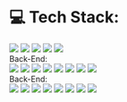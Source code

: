 # 💻 Tech Stack:

<div class="row">
  <div class="column">
    <img src="https://img.shields.io/badge/laravel-%23FF2D20.svg?style=flat&logo=laravel&logoColor=white" />
    <img src="https://img.shields.io/badge/mysql-4479A1.svg?style=flat&logo=mysql&logoColor=white" />
    <img src="https://img.shields.io/badge/apache-%23D42029.svg?style=flat&logo=apache&logoColor=white" />
    <img src="https://img.shields.io/badge/nginx-%23009639.svg?style=flat&logo=nginx&logoColor=white" />
    <img src="https://img.shields.io/badge/node.js-6DA55F?style=flat&logo=node.js&logoColor=white" />
  </div>
</div>

<div class="row">
  <div class="column">
    Back-End:  <br/>
    <img src="https://img.shields.io/badge/php-%23777BB4.svg?style=flat&logo=php&logoColor=white" />
    <img src="https://img.shields.io/badge/python-3670A0?style=flat&logo=python&logoColor=ffdd54" />
    <img src="https://img.shields.io/badge/c-%2300599C.svg?style=flat&logo=c&logoColor=white" />
    <img src="https://img.shields.io/badge/c%23-%23239120.svg?style=flat&logo=csharp&logoColor=white" />
    <img src="https://img.shields.io/badge/c++-%2300599C.svg?style=flat&logo=c%2B%2B&logoColor=white" />
    <img src="https://img.shields.io/badge/java-%23ED8B00.svg?style=flat&logo=openjdk&logoColor=white" />
    <img src="https://img.shields.io/badge/kotlin-%237F52FF.svg?style=flat&logo=kotlin&logoColor=white" />
    <img src="https://img.shields.io/badge/Gradle-02303A.svg?style=flat&logo=Gradle&logoColor=white" />
  </div>
  <div class="column">
    Back-End:  <br/>
    <img src="https://img.shields.io/badge/php-%23777BB4.svg?style=flat&logo=php&logoColor=white" />
    <img src="https://img.shields.io/badge/python-3670A0?style=flat&logo=python&logoColor=ffdd54" />
    <img src="https://img.shields.io/badge/c-%2300599C.svg?style=flat&logo=c&logoColor=white" />
    <img src="https://img.shields.io/badge/c%23-%23239120.svg?style=flat&logo=csharp&logoColor=white" />
    <img src="https://img.shields.io/badge/c++-%2300599C.svg?style=flat&logo=c%2B%2B&logoColor=white" />
    <img src="https://img.shields.io/badge/java-%23ED8B00.svg?style=flat&logo=openjdk&logoColor=white" />
    <img src="https://img.shields.io/badge/kotlin-%237F52FF.svg?style=flat&logo=kotlin&logoColor=white" />
    <img src="https://img.shields.io/badge/Gradle-02303A.svg?style=flat&logo=Gradle&logoColor=white" />
  </div>
</div>
